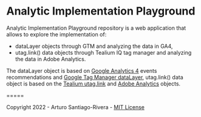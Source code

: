 # Analytic Implementation Playground

Analytic Implementation Playground repository is a web application that allows to explore the implementation of:

- dataLayer objects through GTM and analyzing the data in GA4,
- utag.link() data objects through Tealium IQ tag manager and analyzing the data in Adobe Analytics.

The dataLayer object is based on [Google Analytics 4](https://support.google.com/analytics/answer/9322688?hl=en) events recommendations and [Google Tag Manager dataLayer](https://developers.google.com/tag-manager/devguide#datalayer), utag.link() data object is based on the [Tealium utag.link](https://community.tealiumiq.com/t5/Tealium-iQ-Tag-Management/utag-link-Reference/ta-p/1009) and [Adobe Analytics](https://marketing.adobe.com/resources/help/en_US/sc/implement/link-tracking.html) objects.

=====

Copyright 2022 - Arturo Santiago-Rivera - [MIT License](LICENSE)
